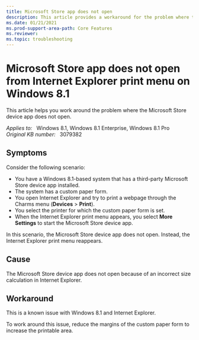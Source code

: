 ```yaml
---
title: Microsoft Store app does not open
description: This article provides a workaround for the problem where the Microsoft Store device app does not open.
ms.date: 01/21/2021
ms.prod-support-area-path: Core Features
ms.reviewer: 
ms.topic: troubleshooting
---
```

# Microsoft Store app does not open from Internet Explorer print menu on Windows 8.1

This article helps you work around the problem where the Microsoft Store device app does not open.

_Applies to:_ &nbsp; Windows 8.1, Windows 8.1 Enterprise, Windows 8.1 Pro  
_Original KB number:_ &nbsp; 3079382

## Symptoms

Consider the following scenario:

- You have a Windows 8.1-based system that has a third-party Microsoft Store device app installed.
- The system has a custom paper form.
- You open Internet Explorer and try to print a webpage through the Charms menu (**Devices** > **Print**).
- You select the printer for which the custom paper form is set.
- When the Internet Explorer print menu appears, you select **More Settings** to start the Microsoft Store device app.

In this scenario, the Microsoft Store device app does not open. Instead, the Internet Explorer print menu reappears.

## Cause

The Microsoft Store device app does not open because of an incorrect size calculation in Internet Explorer.

## Workaround

This is a known issue with Windows 8.1 and Internet Explorer.

To work around this issue, reduce the margins of the custom paper form to increase the printable area.
